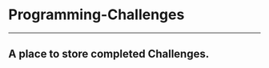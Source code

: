 # Programming-Challenges
------------------------
A place to store completed Challenges.
-------------------------------------
